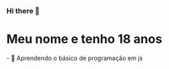 ### Hi there 👋
<h1>Meu nome e tenho 18 anos</h1>
<p>- 🌱 Aprendendo o básico de programação em js </p>

